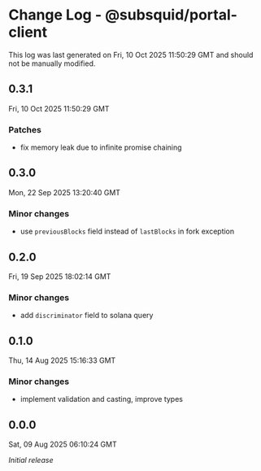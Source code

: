 # Change Log - @subsquid/portal-client

This log was last generated on Fri, 10 Oct 2025 11:50:29 GMT and should not be manually modified.

## 0.3.1
Fri, 10 Oct 2025 11:50:29 GMT

### Patches

- fix memory leak due to infinite promise chaining

## 0.3.0
Mon, 22 Sep 2025 13:20:40 GMT

### Minor changes

- use `previousBlocks` field instead of `lastBlocks` in fork exception

## 0.2.0
Fri, 19 Sep 2025 18:02:14 GMT

### Minor changes

- add `discriminator` field to solana query

## 0.1.0
Thu, 14 Aug 2025 15:16:33 GMT

### Minor changes

- implement validation and casting, improve types

## 0.0.0
Sat, 09 Aug 2025 06:10:24 GMT

_Initial release_


